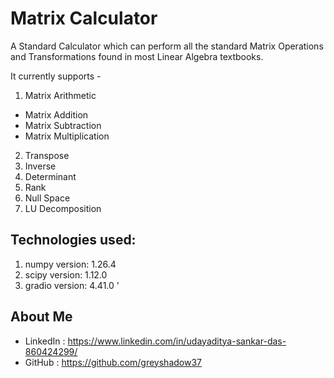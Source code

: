 # Matrix Calculator

A Standard Calculator which can perform all the standard Matrix Operations and Transformations found in most Linear Algebra textbooks.

It currently supports -
1) Matrix Arithmetic
 - Matrix Addition
 - Matrix Subtraction
 - Matrix Multiplication
2) Transpose
3) Inverse 
4) Determinant
5) Rank 
6) Null Space
7) LU Decomposition

## Technologies used:
1) numpy version: 1.26.4
2) scipy version: 1.12.0
2) gradio version: 4.41.0 '


## About Me
- LinkedIn : https://www.linkedin.com/in/udayaditya-sankar-das-860424299/
- GitHub : https://github.com/greyshadow37
